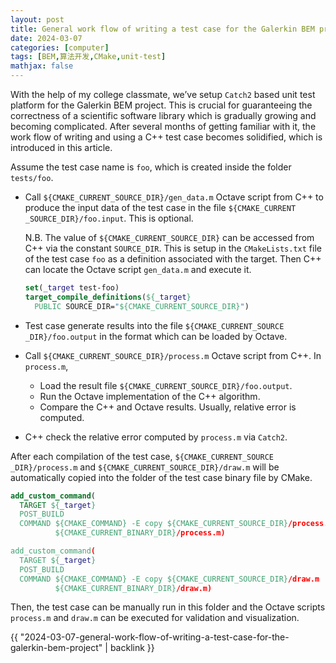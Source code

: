 ```yaml
---
layout: post
title: General work flow of writing a test case for the Galerkin BEM project
date: 2024-03-07
categories: [computer]
tags: [BEM,算法开发,CMake,unit-test]
mathjax: false
---
```


With the help of my college classmate, we&rsquo;ve setup `Catch2` based unit test platform for the Galerkin BEM project. This is crucial for guaranteeing the correctness of a scientific software library which is gradually growing and becoming complicated. After several months of getting familiar with it, the work flow of writing and using a C++ test case becomes solidified, which is introduced in this article.

Assume the test case name is `foo`, which is created inside the folder `tests/foo`.

-   Call `${CMAKE​_CURRENT​_SOURCE​_DIR}/gen_data.m` Octave script from C++ to produce the input data of the test case in the file `${CMAKE​_CURRENT​_SOURCE​_DIR}/foo.input`. This is optional.
    
    N.B. The value of `${CMAKE​_CURRENT​_SOURCE​_DIR}` can be accessed from C++ via the constant `SOURCE_DIR`. This is setup in the `CMakeLists.txt` file of the test case `foo` as a definition associated with the target. Then C++ can locate the Octave script `gen_data.m` and execute it.
    
    ```cmake
    set(_target test-foo)
    target_compile_definitions(${_target}
      PUBLIC SOURCE_DIR="${CMAKE_CURRENT_SOURCE_DIR}")
    ```

-   Test case generate results into the file `${CMAKE​_CURRENT​_SOURCE​_DIR}/foo.output` in the format which can be loaded by Octave.
-   Call `${CMAKE​_CURRENT​_SOURCE​_DIR}/process.m` Octave script from C++. In `process.m`,
    -   Load the result file `${CMAKE​_CURRENT​_SOURCE​_DIR}/foo.output`.
    -   Run the Octave implementation of the C++ algorithm.
    -   Compare the C++ and Octave results. Usually, relative error is computed.
-   C++ check the relative error computed by `process.m` via `Catch2`.

After each compilation of the test case, `${CMAKE​_CURRENT​_SOURCE​_DIR}/process.m` and `${CMAKE​_CURRENT​_SOURCE​_DIR}/draw.m` will be automatically copied into the folder of the test case binary file by CMake.

```cmake
add_custom_command(
  TARGET ${_target}
  POST_BUILD
  COMMAND ${CMAKE_COMMAND} -E copy ${CMAKE_CURRENT_SOURCE_DIR}/process.m
          ${CMAKE_CURRENT_BINARY_DIR}/process.m)

add_custom_command(
  TARGET ${_target}
  POST_BUILD
  COMMAND ${CMAKE_COMMAND} -E copy ${CMAKE_CURRENT_SOURCE_DIR}/draw.m
          ${CMAKE_CURRENT_BINARY_DIR}/draw.m)
```

Then, the test case can be manually run in this folder and the Octave scripts `process.m` and `draw.m` can be executed for validation and visualization.

{{ "2024-03-07-general-work-flow-of-writing-a-test-case-for-the-galerkin-bem-project" | backlink }}
